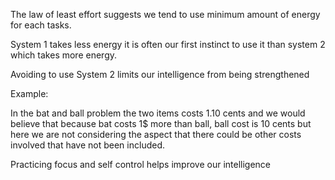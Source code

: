 The law of least effort suggests we tend to use minimum amount of energy for each tasks.

System 1 takes less energy it is often our first instinct to use it than system 2 which takes more energy.

Avoiding to use System 2 limits our intelligence from being strengthened 

Example: 

In the bat and ball problem the two items costs 1.10 cents and we would believe that because bat costs 1$ more than ball, ball cost is 10 cents but here we are not considering the aspect that there could be other costs involved that have not been included.

Practicing focus and self control helps improve our intelligence 